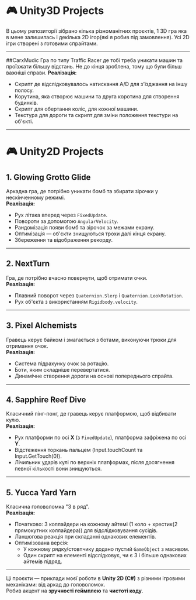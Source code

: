 # 🎮 Unity3D Projects

В цьому репозиторії зібрано кілька різноманітних проєктів, 1 3D гра яка в мене залишилась і декілька  2D ігор(які я робив під замовлення).
Усі 2D ігри створені з готовими спрайтами.

---
##CarxMudic
Гра по типу Traffic Racer де тобі треба уникати машин та проїзжати більшу відстань.
Не до кінця зроблена, тому що були більш важніші справи.
**Реалізація:**
- Скрипт де відслідковувалось натискання A/D для з'їзджання на іншу полосу.
- Корутина, яка створює машини та друга коротина для створення будинків.
- Скрипт для обертання коліс, для кожної машини.
- Текстура для дороги та скрипт для зміни положення текстури на об'єкті.

---

# 🎮 Unity2D Projects

## 1. Glowing Grotto Glide
Аркадна гра, де потрібно уникати бомб та збирати зірочки у нескінченному режимі.  
**Реалізація:**
- Рух літака вперед через `FixedUpdate`.  
- Повороти за допомогою `AngularVelocity`.  
- Рандомізація появи бомб та зірочок за межами екрану.  
- Оптимізація — об'єкти знищуються трохи далі кінця екрану.  
- Збереження та відображення рекорду.  

---

## 2. NextTurn
Гра, де потрібно вчасно повернути, щоб отримати очки.  
**Реалізація:**
- Плавний поворот через `Quaternion.Slerp` і `Quaternion.LookRotation`.  
- Рух об'єкта з використанням `Rigidbody.velocity`.  

---

## 3. Pixel Alchemists
Гравець керує байком і змагається з ботами, виконуючи трюки для отримання очок.  
**Реалізація:**
- Система підрахунку очок за ротацію.  
- Боти, яким складніше перевертатися.  
- Динамічне створення дороги на основі попереднього спрайта.  

---

## 4. Sapphire Reef Dive
Класичний пінг-понг, де гравець керує платформою, щоб відбивати кулю.  
**Реалізація:**
- Рух платформи по осі **X** (з `FixedUpdate`), платформа зафріжена по осі **Y**.  
- Відстеження торкань пальцем (Input.touchCount та Input.GetTouch(0)).  
- Лічильник ударів кулі по верхніх платформах, після досягнення певної кількості вони знищуються.  

---

## 5. Yucca Yard Yarn
Класична головоломка "3 в ряд".  
**Реалізація:**
- Початково: 3 коллайдери на кожному айтемі (1 коло + хрестик(2 прямокутних коллайдера)) для відслідковування сусідів.  
- Ланцюгова реакція при складанні однакових елементів.  
- Оптимізована версія:  
  - У кожному рядку/стовпчику додано пустий `GameObject` з масивом.  
  - Один скрипт на елементі відслідковує, чи є 3 і більше однакових айтемів підряд.  

---

Ці проєкти — приклади моєї роботи в **Unity 2D (C#)** з різними ігровими механіками: від аркад до головоломок.  
Робив акцент на **зручності геймплею** та **чистоті коду**.
